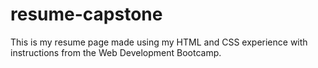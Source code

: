 # resume-capstone
 This is my resume page made using my HTML and CSS experience with instructions from the Web Development Bootcamp.
